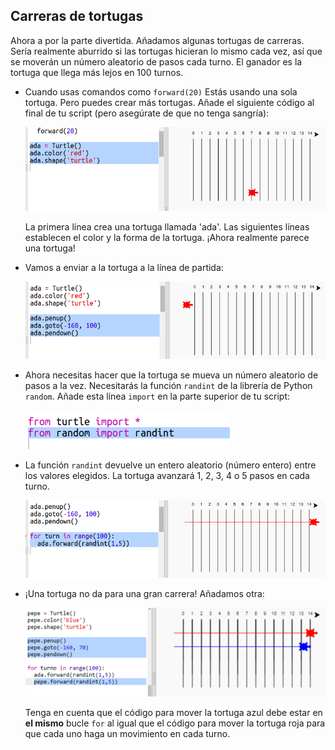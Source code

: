 ## Carreras de tortugas

Ahora a por la parte divertida. Añadamos algunas tortugas de carreras. Sería realmente aburrido si las tortugas hicieran lo mismo cada vez, así que se moverán un número aleatorio de pasos cada turno. El ganador es la tortuga que llega más lejos en 100 turnos.

+ Cuando usas comandos como `forward(20)` Estás usando una sola tortuga. Pero puedes crear más tortugas. Añade el siguiente código al final de tu script (pero asegúrate de que no tenga sangría):
    
    ![captura de pantalla](images/race-red.png)
    
    La primera línea crea una tortuga llamada 'ada'. Las siguientes líneas establecen el color y la forma de la tortuga. ¡Ahora realmente parece una tortuga!

+ Vamos a enviar a la tortuga a la línea de partida:
    
    ![captura de pantalla](images/race-start.png)

+ Ahora necesitas hacer que la tortuga se mueva un número aleatorio de pasos a la vez. Necesitarás la función `randint` de la librería de Python `random`. Añade esta línea `import` en la parte superior de tu script:
    
    ![captura de pantalla](images/race-randint.png)

+ La función `randint` devuelve un entero aleatorio (número entero) entre los valores elegidos. La tortuga avanzará 1, 2, 3, 4 o 5 pasos en cada turno.
    
    ![captura de pantalla](images/race-random.png)

+ ¡Una tortuga no da para una gran carrera! Añadamos otra:
    
    ![captura de pantalla](images/race-blue.png)
    
    Tenga en cuenta que el código para mover la tortuga azul debe estar en **el mismo** bucle `for` al igual que el código para mover la tortuga roja para que cada uno haga un movimiento en cada turno.